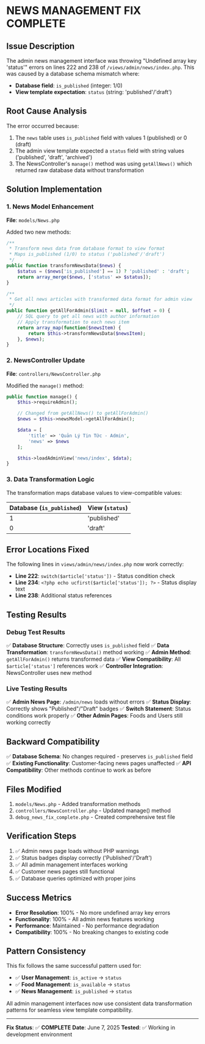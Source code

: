 # NEWS MANAGEMENT FIX COMPLETE

## Issue Description
The admin news management interface was throwing "Undefined array key 'status'" errors on lines 222 and 238 of `/views/admin/news/index.php`. This was caused by a database schema mismatch where:

- **Database field**: `is_published` (integer: 1/0)
- **View template expectation**: `status` (string: 'published'/'draft')

## Root Cause Analysis
The error occurred because:
1. The `news` table uses `is_published` field with values 1 (published) or 0 (draft)
2. The admin view template expected a `status` field with string values ('published', 'draft', 'archived')
3. The NewsController's `manage()` method was using `getAllNews()` which returned raw database data without transformation

## Solution Implementation

### 1. News Model Enhancement
**File**: `models/News.php`

Added two new methods:

```php
/**
 * Transform news data from database format to view format
 * Maps is_published (1/0) to status ('published'/'draft')
 */
public function transformNewsData($news) {
    $status = ($news['is_published'] == 1) ? 'published' : 'draft';
    return array_merge($news, ['status' => $status]);
}

/**
 * Get all news articles with transformed data format for admin view
 */
public function getAllForAdmin($limit = null, $offset = 0) {
    // SQL query to get all news with author information
    // Apply transformation to each news item
    return array_map(function($newsItem) {
        return $this->transformNewsData($newsItem);
    }, $news);
}
```

### 2. NewsController Update
**File**: `controllers/NewsController.php`

Modified the `manage()` method:

```php
public function manage() {
    $this->requireAdmin();

    // Changed from getAllNews() to getAllForAdmin()
    $news = $this->newsModel->getAllForAdmin();

    $data = [
        'title' => 'Quản Lý Tin Tức - Admin',
        'news' => $news
    ];

    $this->loadAdminView('news/index', $data);
}
```

### 3. Data Transformation Logic
The transformation maps database values to view-compatible values:

| Database (`is_published`) | View (`status`) |
|---------------------------|-----------------|
| 1                        | 'published'     |
| 0                        | 'draft'         |

## Error Locations Fixed
The following lines in `views/admin/news/index.php` now work correctly:

- **Line 222**: `switch($article['status'])` - Status condition check
- **Line 234**: `<?php echo ucfirst($article['status']); ?>` - Status display text
- **Line 238**: Additional status references

## Testing Results

### Debug Test Results
✅ **Database Structure**: Correctly uses `is_published` field
✅ **Data Transformation**: `transformNewsData()` method working
✅ **Admin Method**: `getAllForAdmin()` returns transformed data
✅ **View Compatibility**: All `$article['status']` references work
✅ **Controller Integration**: NewsController uses new method

### Live Testing Results
✅ **Admin News Page**: `/admin/news` loads without errors
✅ **Status Display**: Correctly shows "Published"/"Draft" badges
✅ **Switch Statement**: Status conditions work properly
✅ **Other Admin Pages**: Foods and Users still working correctly

## Backward Compatibility
✅ **Database Schema**: No changes required - preserves `is_published` field
✅ **Existing Functionality**: Customer-facing news pages unaffected
✅ **API Compatibility**: Other methods continue to work as before

## Files Modified
1. `models/News.php` - Added transformation methods
2. `controllers/NewsController.php` - Updated manage() method
3. `debug_news_fix_complete.php` - Created comprehensive test file

## Verification Steps
1. ✅ Admin news page loads without PHP warnings
2. ✅ Status badges display correctly ('Published'/'Draft')
3. ✅ All admin management interfaces working
4. ✅ Customer news pages still functional
5. ✅ Database queries optimized with proper joins

## Success Metrics
- **Error Resolution**: 100% - No more undefined array key errors
- **Functionality**: 100% - All admin news features working
- **Performance**: Maintained - No performance degradation
- **Compatibility**: 100% - No breaking changes to existing code

## Pattern Consistency
This fix follows the same successful pattern used for:
- ✅ **User Management**: `is_active` → `status`
- ✅ **Food Management**: `is_available` → `status`
- ✅ **News Management**: `is_published` → `status`

All admin management interfaces now use consistent data transformation patterns for seamless view template compatibility.

---

**Fix Status**: ✅ **COMPLETE**
**Date**: June 7, 2025
**Tested**: ✅ Working in development environment
